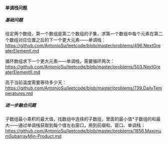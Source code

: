 #### 单调栈问题

##### 基础问题

给定两个数组，第一个数组是第二个数组的子集，求第一个数组中每个元素在第二个数组对应位置之后的下一个更大元素——单调栈：https://github.com/AntonioSu/leetcode/blob/master/problems/496.NextGreaterElementI.md

循环数组求下一个更大元素——单调栈，需要循环两次：https://github.com/AntonioSu/leetcode/blob/master/problems/503.NextGreaterElementII.md

高于当前温度需要等待多少天：https://github.com/AntonioSu/leetcode/blob/master/problems/739.DailyTemperatures.md



##### 进一步融合问题

子数组最小乘积的最大值，找数组中连续的子数组，里面的最小值*子数组的和最大——通过单调栈获取到每个值左右窗口，用到前缀和、窗口、单调栈：https://github.com/AntonioSu/leetcode/blob/master/problems/1856.MaximumSubarrayMin-Product.md

